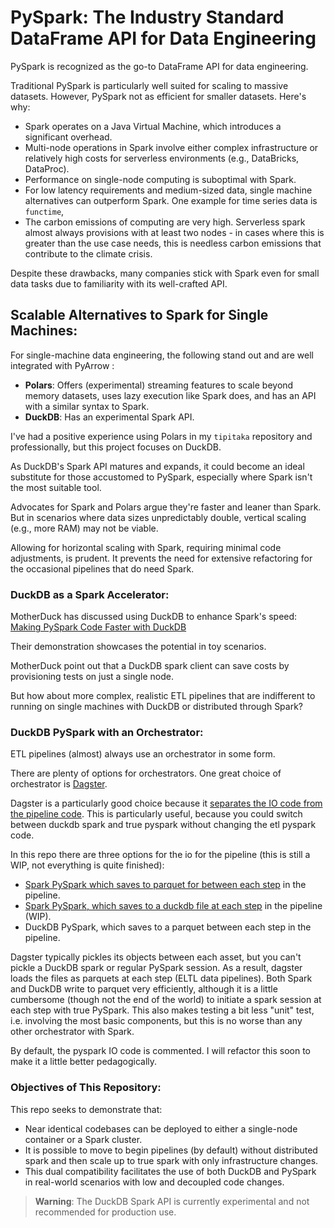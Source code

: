 # PySpark: The Industry Standard DataFrame API for Data Engineering

PySpark is recognized as the go-to DataFrame API for data engineering. 

Traditional PySpark is particularly well suited for scaling to massive datasets. However, PySpark not as efficient for smaller datasets. Here's why:

- Spark operates on a Java Virtual Machine, which introduces a significant overhead.
- Multi-node operations in Spark involve either complex infrastructure or relatively high costs for serverless environments (e.g., DataBricks, DataProc).
- Performance on single-node computing is suboptimal with Spark.
- For low latency requirements and medium-sized data, single machine alternatives can outperform Spark. One example for time series data is `functime`,
- The carbon emissions of computing are very high. Serverless spark almost always provisions with at least two nodes - in cases where this is greater than the use case needs, this is needless carbon emissions that contribute to the climate crisis.

Despite these drawbacks, many companies stick with Spark even for small data tasks due to familiarity with its well-crafted API.

## Scalable Alternatives to Spark for Single Machines:

For single-machine data engineering, the following stand out and are well integrated with PyArrow :
- **Polars**: Offers (experimental) streaming features to scale beyond memory datasets, uses lazy execution like Spark does, and has an API with a similar syntax to Spark.
- **DuckDB**: Has an experimental Spark API.

I've had a positive experience using Polars in my `tipitaka` repository and professionally, but this project focuses on DuckDB.

As DuckDB's Spark API matures and expands, it could become an ideal substitute for those accustomed to PySpark, especially where Spark isn't the most suitable tool.

Advocates for Spark and Polars argue they're faster and leaner than Spark. But in scenarios where data sizes unpredictably double, vertical scaling (e.g., more RAM) may not be viable.

Allowing for horizontal scaling with Spark, requiring minimal code adjustments, is prudent. It prevents the need for extensive refactoring for the occasional pipelines that do need Spark.

### DuckDB as a Spark Accelerator:

MotherDuck has discussed using DuckDB to enhance Spark's speed:
[Making PySpark Code Faster with DuckDB](https://motherduck.com/blog/making-pyspark-code-faster-with-duckdb/)

Their demonstration showcases the potential in toy scenarios. 

MotherDuck point out that a DuckDB spark client can save costs by provisioning tests on just a single node.

But how about more complex, realistic ETL pipelines that are indifferent to running on single machines with DuckDB or distributed through Spark?

### DuckDB PySpark with an Orchestrator:

ETL pipelines (almost) always use an orchestrator in some form.

There are plenty of options for orchestrators. One great choice of orchestrator is [Dagster](https://github.com/dagster-io/dagster). 

Dagster is a particularly good choice because it [separates the IO code from the pipeline code](https://docs.dagster.io/concepts/io-management/io-managers). This is particularly useful, because you could switch between duckdb spark and true pyspark without changing the etl pyspark code.

In this repo there are three options for the io for the pipeline (this is still a WIP, not everything is quite finished):
* [Spark PySpark which saves to parquet for between each step](https://docs.dagster.io/integrations/spark) in the pipeline.
* [Spark PySpark, which saves to a duckdb file at each step](https://dagster.io/integrations/dagster-duckdb-pyspark) in the pipeline (WIP).
* DuckDB PySpark, which saves to a parquet between each step in the pipeline. 

Dagster typically pickles its objects between each asset, but you can't pickle a DuckDB spark or regular PySpark session. As a result, dagster loads the files as parquets at each step (ELTL data pipelines). Both Spark and DuckDB write to parquet very efficiently, although it is a little cumbersome (though not the end of the world) to initiate a spark session at each step with true PySpark. This also makes testing a bit less "unit" test, i.e. involving the most basic components, but this is no worse than any other orchestrator with Spark.

By default, the pyspark IO code is commented. I will refactor this soon to make it a little better pedagogically.

### Objectives of This Repository:

This repo seeks to demonstrate that:
- Near identical codebases can be deployed to either a single-node container or a Spark cluster.
- It is possible to move to begin pipelines (by default) without distributed spark and then scale up to true spark with only infrastructure changes.
- This dual compatibility facilitates the use of both DuckDB and PySpark in real-world scenarios with low and decoupled code changes.

> **Warning**: The DuckDB Spark API is currently experimental and not recommended for production use.

